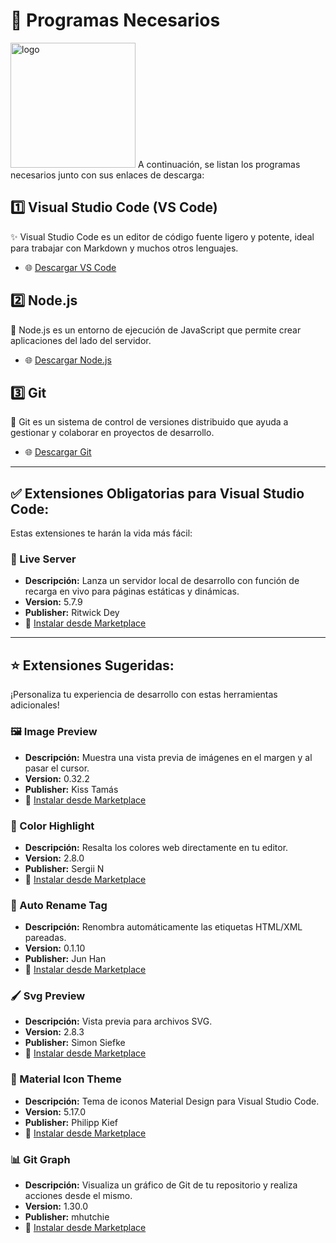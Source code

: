 
# 🚀 Programas Necesarios
[<img src="https://daiderd.com/nix-darwin/images/nix-darwin.png" width="200px" alt="logo" />](https://github.com/LnL7/nix-darwin)
A continuación, se listan los programas necesarios junto con sus enlaces de descarga:

## 1️⃣ Visual Studio Code (VS Code)
✨ Visual Studio Code es un editor de código fuente ligero y potente, ideal para trabajar con Markdown y muchos otros lenguajes.

- 🌐 [Descargar VS Code](https://code.visualstudio.com/)

## 2️⃣ Node.js
🌳 Node.js es un entorno de ejecución de JavaScript que permite crear aplicaciones del lado del servidor.

- 🌐 [Descargar Node.js](https://nodejs.org/)

## 3️⃣ Git
🔗 Git es un sistema de control de versiones distribuido que ayuda a gestionar y colaborar en proyectos de desarrollo.

- 🌐 [Descargar Git](https://git-scm.com/)

---

## ✅ **Extensiones Obligatorias para Visual Studio Code**:
Estas extensiones te harán la vida más fácil:

### 🌟 Live Server
- **Descripción:** Lanza un servidor local de desarrollo con función de recarga en vivo para páginas estáticas y dinámicas.
- **Version:** 5.7.9  
- **Publisher:** Ritwick Dey  
- 🔗 [Instalar desde Marketplace](https://marketplace.visualstudio.com/items?itemName=ritwickdey.LiveServer)

---

## ⭐ **Extensiones Sugeridas**:
¡Personaliza tu experiencia de desarrollo con estas herramientas adicionales!

### 🖼️ Image Preview
- **Descripción:** Muestra una vista previa de imágenes en el margen y al pasar el cursor.
- **Version:** 0.32.2  
- **Publisher:** Kiss Tamás  
- 🔗 [Instalar desde Marketplace](https://marketplace.visualstudio.com/items?itemName=kisstkondoros.vscode-gutter-preview)

### 🎨 Color Highlight
- **Descripción:** Resalta los colores web directamente en tu editor.
- **Version:** 2.8.0  
- **Publisher:** Sergii N  
- 🔗 [Instalar desde Marketplace](https://marketplace.visualstudio.com/items?itemName=naumovs.color-highlight)

### 🔄 Auto Rename Tag
- **Descripción:** Renombra automáticamente las etiquetas HTML/XML pareadas.
- **Version:** 0.1.10  
- **Publisher:** Jun Han  
- 🔗 [Instalar desde Marketplace](https://marketplace.visualstudio.com/items?itemName=formulahendry.auto-rename-tag)

### 🖌️ Svg Preview
- **Descripción:** Vista previa para archivos SVG.
- **Version:** 2.8.3  
- **Publisher:** Simon Siefke  
- 🔗 [Instalar desde Marketplace](https://marketplace.visualstudio.com/items?itemName=SimonSiefke.svg-preview)

### 🧩 Material Icon Theme
- **Descripción:** Tema de iconos Material Design para Visual Studio Code.
- **Version:** 5.17.0  
- **Publisher:** Philipp Kief  
- 🔗 [Instalar desde Marketplace](https://marketplace.visualstudio.com/items?itemName=PKief.material-icon-theme)

### 📊 Git Graph
- **Descripción:** Visualiza un gráfico de Git de tu repositorio y realiza acciones desde el mismo.
- **Version:** 1.30.0  
- **Publisher:** mhutchie  
- 🔗 [Instalar desde Marketplace](https://marketplace.visualstudio.com/items?itemName=mhutchie.git-graph)
